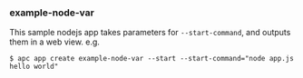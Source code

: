 ### example-node-var

This sample nodejs app takes parameters for `--start-command`, and outputs them in a web view. e.g.

`$ apc app create example-node-var --start --start-command="node app.js hello world"`
